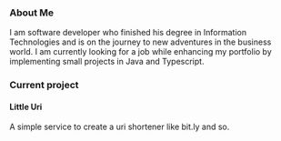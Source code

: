 ### About Me
I am software developer who finished his degree in Information Technologies and is on the journey to new adventures in the business world. I am currently looking for a job while enhancing my portfolio by implementing small projects in Java and Typescript.

### Current project
#### Little Uri
A simple service to create a uri shortener like bit.ly and so.
